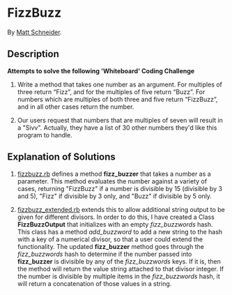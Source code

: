# FizzBuzz

By [Matt Schneider](https://github.com/MBSchneider/).

## Description
**Attempts to solve the following 'Whiteboard' Coding Challenge**

1. Write a method that takes one number as an argument. For multiples of three return “Fizz”, and for the multiples of five return “Buzz”. For numbers which are multiples of both three and five return “FizzBuzz”, and in all other cases return the number.

2. Our users request that numbers that are multiples of seven will result in a "Sivv". Actually, they have a list of 30 other numbers they'd like this program to handle.


## Explanation of Solutions

1. [fizzbuzz.rb](https://github.com/MBSchneider/FizzBuzz/blob/master/fizzbuzz.rb) defines a method **fizz_buzzer** that takes a number as a parameter.  This method evaluates the number against a variety of cases, returning "FizzBuzz" if a number is divisible by 15 (divisible by 3 and 5), "Fizz" if divisible by 3 only, and "Buzz" if divisible by 5 only.

2. [fizzbuzz_extended.rb](https://github.com/MBSchneider/FizzBuzz/blob/master/fizzbuzz_extended.rb) extends this to allow additional string output to be given for different divisors.  In order to do this, I have created a Class **FizzBuzzOutput** that initializes with an empty *fizz_buzzwords* hash.  This class has a method *add_buzzword* to add a new string to the hash with a key of a numerical divisor, so that a user could extend the functionality.
The updated **fizz_buzzer** method goes through the *fizz_buzzwords* hash to determine if the number passed into **fizz_buzzer** is divisible by any of the *fizz_buzzwords* keys.  If it is, then the method will return the value string attached to that divisor integer.  If the number is divisible by multiple items in the *fizz_buzzwords* hash, it will return a concatenation of those values in a string.

